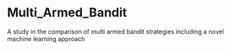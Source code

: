 # Multi_Armed_Bandit
A study in the comparison of multi armed bandit strategies including a novel machine learning approach
